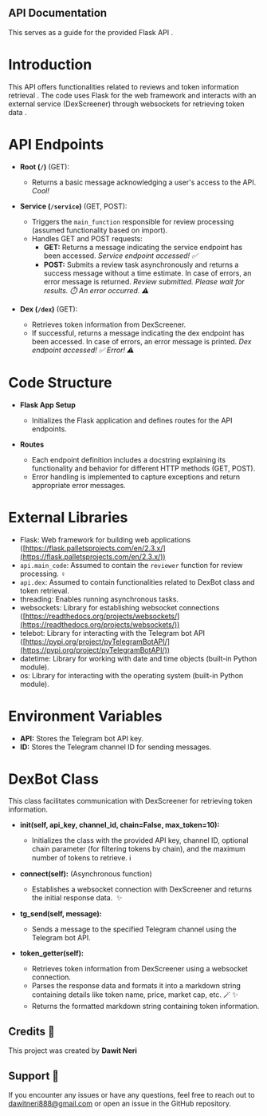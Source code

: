 ## API Documentation 

This serves as a guide for the provided Flask API .

# **Introduction**

This API offers functionalities related to reviews and token information retrieval . The code uses Flask for the web framework and interacts with an external service (DexScreener) through websockets for retrieving token data .

# **API Endpoints**

* **Root (`/`)** (GET):
    * Returns a basic message acknowledging a user's access to the API.    *Cool!* 

* **Service (`/service`)** (GET, POST):
    * Triggers the `main_function` responsible for review processing (assumed functionality based on import). 
    * Handles GET and POST requests:
        * **GET:** Returns a message indicating the service endpoint has been accessed.  *Service endpoint accessed! ✅*
        * **POST:** Submits a review task asynchronously and returns a success message without a time estimate. In case of errors, an error message is returned.  *Review submitted. Please wait for results. ⏱️*  *An error occurred. ⚠️*

* **Dex (`/dex`)** (GET):
    * Retrieves token information from DexScreener. 
    * If successful, returns a message indicating the dex endpoint has been accessed. In case of errors, an error message is printed.  *Dex endpoint accessed! ✅*  *Error! ⚠️*

# **Code Structure**

* **Flask App Setup**
    * Initializes the Flask application and defines routes for the API endpoints. 

* **Routes**
    * Each endpoint definition includes a docstring explaining its functionality and behavior for different HTTP methods (GET, POST). 
    * Error handling is implemented to capture exceptions and return appropriate error messages.   

# **External Libraries**

* Flask: Web framework for building web applications ([https://flask.palletsprojects.com/en/2.3.x/](https://flask.palletsprojects.com/en/2.3.x/)) 
* `api.main_code`: Assumed to contain the `reviewer` function for review processing.  ️‍♀️ 
* `api.dex`: Assumed to contain functionalities related to DexBot class and token retrieval.   
* threading: Enables running asynchronous tasks.  
* websockets: Library for establishing websocket connections ([https://readthedocs.org/projects/websockets/](https://readthedocs.org/projects/websockets/)) ️
* telebot: Library for interacting with the Telegram bot API ([https://pypi.org/project/pyTelegramBotAPI/](https://pypi.org/project/pyTelegramBotAPI/))  
* datetime: Library for working with date and time objects (built-in Python module).  ️
* os: Library for interacting with the operating system (built-in Python module).  ️

# **Environment Variables**

* **API:** Stores the Telegram bot API key.  
* **ID:** Stores the Telegram channel ID for sending messages.  

# **DexBot Class**

This class facilitates communication with DexScreener for retrieving token information. 

* **__init__(self, api_key, channel_id, chain=False, max_token=10):**
    * Initializes the class with the provided API key, channel ID, optional chain parameter (for filtering tokens by chain), and the maximum number of tokens to retrieve.   ℹ️

* **connect(self):** (Asynchronous function)
    * Establishes a websocket connection with DexScreener and returns the initial response data.  ️ ✨

* **tg_send(self, message):**
    * Sends a message to the specified Telegram channel using the Telegram bot API.   

* **token_getter(self):**
    * Retrieves token information from DexScreener using a websocket connection.
    * Parses the response data and formats it into a markdown string containing details like token name, price, market cap, etc.  🪄 ✨
    * Returns the formatted markdown string containing token information.  


## Credits 🙌

This project was created by **Dawit Neri**

## Support 💬

If you encounter any issues or have any questions, feel free to reach out to dawitneri888@gmail.com or open an issue in the GitHub repository.  

  

